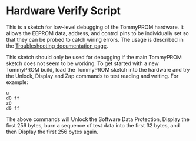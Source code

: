 # Hardware Verify Script

This is a sketch for low-level debugging of the TommyPROM hardware.  It allows the EEPROM data, address,
and control pins to be individually set so that they can be probed to catch wiring errors.  The usage is
described in the [Troubleshooting documentation page](https://tomnisbet.github.io/TommyPROM/docs/troubleshooting).

This sketch should only be used for debugging if the main TommyPROM sketch does not seem to be working.  To 
get started with a new TommyPROM build, load the TommyPROM sketch into the hardware and try the Unlock, 
Display and Zap commands to test reading and writing.  For example:

```
u
d0 ff
z0
d0 ff
```

The above commands will Unlock the Software Data Protection, Display the first 256 bytes, burn a
sequence of test data into the first 32 bytes, and then Display the first 256 bytes again.

